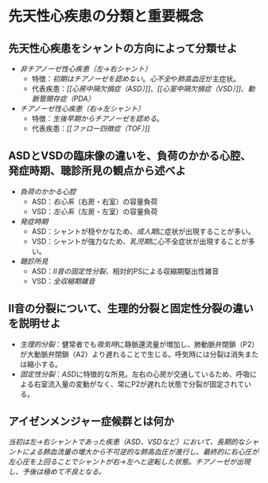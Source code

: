 # 先天性心疾患の分類と重要概念
## 先天性心疾患をシャントの方向によって分類せよ
- *非チアノーゼ性心疾患（左→右シャント）*
	- 特徴：*初期はチアノーゼを認めない*。*心不全*や*肺高血圧*が主症状。
	- 代表疾患：*[[心房中隔欠損症（ASD）]]*、*[[心室中隔欠損症（VSD）]]*、*動脈管開存症（PDA）*
- *チアノーゼ性心疾患（右→左シャント）*
	- 特徴：*生後早期からチアノーゼを認める*。
	- 代表疾患：*[[ファロー四徴症（TOF）]]*

## ASDとVSDの臨床像の違いを、負荷のかかる心腔、発症時期、聴診所見の観点から述べよ
- *負荷のかかる心腔*
	- ASD：*右心系*（右房・右室）の容量負荷
	- VSD：*左心系*（左房・左室）の容量負荷
- *発症時期*
	- ASD：シャントが穏やかなため、*成人期*に症状が出現することが多い。
	- VSD：シャントが強力なため、*乳児期*に心不全症状が出現することが多い。
- *聴診所見*
	- ASD：*II音の固定性分裂*、相対的PSによる収縮期駆出性雑音
	- VSD：*全収縮期雑音*

## II音の分裂について、生理的分裂と固定性分裂の違いを説明せよ
- *生理的分裂*：健常者でも*吸気時*に静脈還流量が増加し、肺動脈弁閉鎖（P2）が大動脈弁閉鎖（A2）より遅れることで生じる。呼気時には分裂は消失または縮小する。
- *固定性分裂*：*ASD*に特徴的な所見。左右の心房が交通しているため、呼吸による右室流入量の変動がなく、常にP2が遅れた状態で分裂が固定されている。

## アイゼンメンジャー症候群とは何か
*当初は左→右シャントであった疾患（ASD、VSDなど）において、長期的なシャントによる肺血流量の増大から不可逆的な肺高血圧が進行し、最終的に右心圧が左心圧を上回ることでシャントが右→左へと逆転した状態。チアノーゼが出現し、予後は極めて不良となる。*